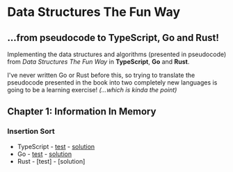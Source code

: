 # Data Structures The Fun Way

## ...from pseudocode to TypeScript, Go and Rust!

Implementing the data structures and algorithms (presented in pseudocode) from _Data Structures The Fun Way_ in **TypeScript**, **Go** and **Rust**.

I've never written Go or Rust before this, so trying to translate the pseudocode presented in the book into two completely new languages is going to be a learning exercise! _(...which is kinda the point)_

## Chapter 1: Information In Memory

### Insertion Sort

- TypeScript - [test](insertion-sort/typescript/insertion-sort.test.ts) - [solution](insertion-sort/typescript/insertion-sort.ts/)
- Go - [test](insertion-sort/go/insertion_sort_test.go) - [solution](insertion-sort/go/insertion_sort.go)
- Rust - [test] - [solution]
